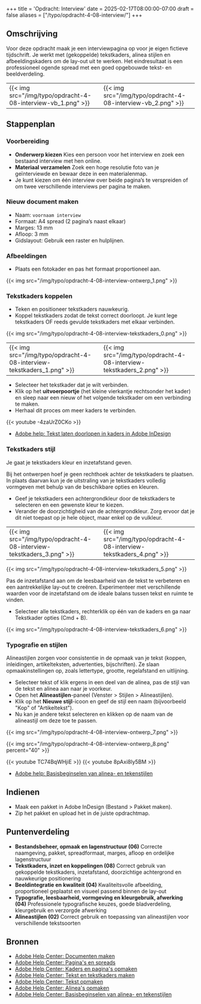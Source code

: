 +++
title = 'Opdracht: Interview'
date = 2025-02-17T08:00:00-07:00
draft = false
aliases = ["/typo/opdracht-4-08-interview/"]
+++

## Omschrijving

Voor deze opdracht maak je een interviewpagina op voor je eigen fictieve tijdschrift. Je werkt met (gekoppelde) tekstkaders, alinea stijlen en afbeeldingskaders om de lay-out uit te werken. Het eindresultaat is een professioneel ogende spread met een goed opgebouwde tekst- en beeldverdeling.

| | |
|-|-|
|{{< img src="/img/typo/opdracht-4-08-interview-vb_1.png" >}}|{{< img src="/img/typo/opdracht-4-08-interview-vb_2.png" >}}|

## Stappenplan

### Voorbereiding

- **Onderwerp kiezen**  Kies een persoon voor het interview en zoek een bestaand interview met hen online.
- **Materiaal verzamelen**  Zoek een hoge resolutie foto van je geïnterviewde en bewaar deze in een materialenmap.
- Je kunt kiezen om één interview over beide pagina’s te verspreiden of om twee verschillende interviews per pagina te maken.

### Nieuw document maken

- Naam: `voornaam interview`
- Formaat: A4 spread (2 pagina’s naast elkaar)  
- Marges: 13 mm  
- Afloop: 3 mm  
- Gidslayout: Gebruik een raster en hulplijnen.

### Afbeeldingen

- Plaats een fotokader en pas het formaat proportioneel aan.  

{{< img src="/img/typo/opdracht-4-08-interview-ontwerp_1.png" >}}

### Tekstkaders koppelen

- Teken en positioneer tekstkaders nauwkeurig.
- Koppel tekstkaders zodat de tekst correct doorloopt. Je kunt lege tekstkaders OF reeds gevulde tekstkaders met elkaar verbinden. 

{{< img src="/img/typo/opdracht-4-08-interview-tekstkaders_0.png" >}}

| | |
|-|-|
|{{< img src="/img/typo/opdracht-4-08-interview-tekstkaders_1.png" >}}|{{< img src="/img/typo/opdracht-4-08-interview-tekstkaders_2.png" >}}|

- Selecteer het tekstkader dat je wilt verbinden.
- Klik op het **uitvoerpoortje** (het kleine vierkantje rechtsonder het kader) en sleep naar een nieuw of het volgende tekstkader om een verbinding te maken.
- Herhaal dit proces om meer kaders te verbinden.

{{< youtube -4zaUrZ0CKo >}}

- [Adobe help: Tekst laten doorlopen in kaders in Adobe InDesign](https://helpx.adobe.com/nl/indesign/using/threading-text.html)

### Tekstkaders stijl

Je gaat je tekstkaders kleur en inzetafstand geven.

Bij het ontwerpen hoef je geen rechthoek achter de tekstkaders te plaatsen. In plaats daarvan kun je de uitstraling van je tekstkaders volledig vormgeven met behulp van de beschikbare opties en kleuren.

- Geef je tekstkaders een achtergrondkleur door de tekstkaders te selecteren en een gewenste kleur te kiezen.
- Verander de doorzichtigheid van de achtergrondkleur. Zorg ervoor dat je dit niet toepast op je hele object, maar enkel op de vulkleur. 

| | |
|-|-|
|{{< img src="/img/typo/opdracht-4-08-interview-tekstkaders_3.png" >}}|{{< img src="/img/typo/opdracht-4-08-interview-tekstkaders_4.png" >}}|

{{< img src="/img/typo/opdracht-4-08-interview-tekstkaders_5.png" >}}

Pas de inzetafstand aan om de leesbaarheid van de tekst te verbeteren en een aantrekkelijke lay-out te creëren. Experimenteer met verschillende waarden voor de inzetafstand om de ideale balans tussen tekst en ruimte te vinden.

- Selecteer alle tekstkaders, rechterklik op één van de kaders en ga naar Tekstkader opties (Cmd + B).

{{< img src="/img/typo/opdracht-4-08-interview-tekstkaders_6.png" >}}

### Typografie en stijlen

Alineastijlen zorgen voor consistentie in de opmaak van je tekst (koppen, inleidingen, artikelteksten, advertenties, bijschriften). Ze slaan opmaakinstellingen op, zoals lettertype, grootte, regelafstand en uitlijning.

- Selecteer tekst of klik ergens in een deel van de alinea, pas de stijl van de tekst en alinea aan naar je voorkeur. 
- Open het **Alineastijlen**-paneel (Venster > Stijlen > Alineastijlen). 
- Klik op het **Nieuwe stijl**-icoon en geef de stijl een naam (bijvoorbeeld "Kop" of "Artikeltekst").
- Nu kan je andere tekst selecteren en klikken op de naam van de alineastijl om deze toe te passen.

{{< img src="/img/typo/opdracht-4-08-interview-ontwerp_7.png" >}}

{{< img src="/img/typo/opdracht-4-08-interview-ontwerp_8.png" percent="40" >}}

{{< youtube TC74BqWHjiE >}}
{{< youtube 8pAxi8ly5BM >}}

- [Adobe help: Basisbeginselen van alinea- en tekenstijlen](https://helpx.adobe.com/nl/indesign/using/paragraph-character-styles.html)

## Indienen

- Maak een pakket in Adobe InDesign (Bestand > Pakket maken).  
- Zip het pakket en upload het in de juiste opdrachtmap.

## Puntenverdeling

- **Bestandsbeheer, opmaak en lagenstructuur (06)** Correcte naamgeving, pakket, spreadformaat, marges, afloop en ordelijke lagenstructuur
- **Tekstkaders, inzet en koppelingen (08)** Correct gebruik van gekoppelde tekstkaders, inzetafstand, doorzichtige achtergrond en nauwkeurige positionering
- **Beeldintegratie en kwaliteit (04)** Kwaliteitsvolle afbeelding, proportioneel geplaatst en visueel passend binnen de lay-out
- **Typografie, leesbaarheid, vormgeving en kleurgebruik, afwerking (04)** Professionele typografische keuzes, goede bladverdeling, kleurgebruik en verzorgde afwerking
- **Alineastijlen (02)** Correct gebruik en toepassing van alineastijlen voor verschillende tekstsoorten

## Bronnen

- [Adobe Help Center: Documenten maken](https://helpx.adobe.com/be_nl/indesign/using/create-documents.html)
- [Adobe Help Center: Pagina's en spreads](https://helpx.adobe.com/be_nl/indesign/using/pages-spreads.html)
- [Adobe Help Center: Kaders en pagina's opmaken](https://helpx.adobe.com/be_nl/indesign/using/laying-out-frames-pages.html)
- [Adobe Help Center: Tekst en tekstkaders maken](https://helpx.adobe.com/be_nl/indesign/using/creating-text-text-frames.html)
- [Adobe Help Center: Tekst opmaken](https://helpx.adobe.com/be_nl/indesign/using/formatting-text.html)
- [Adobe Help Center: Alinea's opmaken](https://helpx.adobe.com/be_nl/indesign/using/formatting-paragraphs.html)
- [Adobe Help Center: Basisbeginselen van alinea- en tekenstijlen](https://helpx.adobe.com/be_nl/indesign/using/paragraph-character-styles.html)
